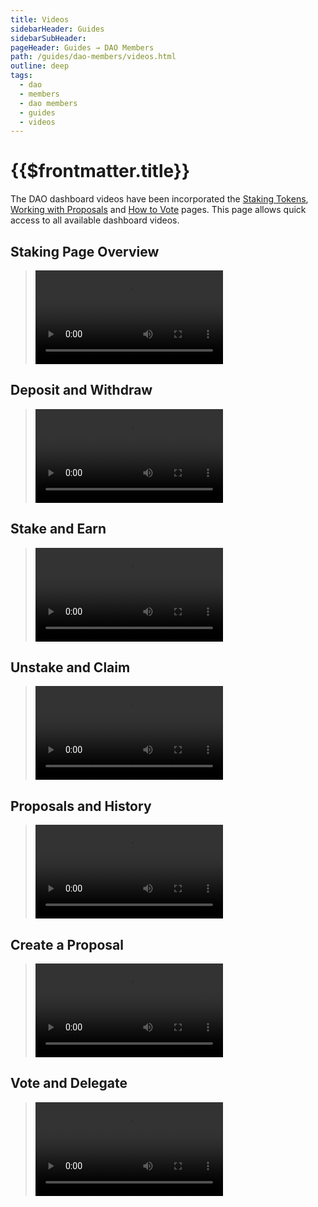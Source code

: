 ```yaml
---
title: Videos
sidebarHeader: Guides
sidebarSubHeader:
pageHeader: Guides → DAO Members
path: /guides/dao-members/videos.html
outline: deep
tags:
  - dao
  - members
  - dao members
  - guides
  - videos
---
```


<PageHeader/>

# {{$frontmatter.title}}

The DAO dashboard videos have been incorporated the
[Staking Tokens](staking.md), [Working with Proposals](proposals.md) and
[How to Vote](voting.md) pages. This page allows quick access to all available
dashboard videos.

## Staking Page Overview

> <Video src="https://www.youtube.com/embed/Cz7Ov5ibBo0"/>

## Deposit and Withdraw

> <Video src="https://www.youtube.com/embed/PdSE-SiUx3M"/>

## Stake and Earn

> <Video src="https://www.youtube.com/embed/DQMsgQvkg7k"/>

## Unstake and Claim

> <Video src="https://www.youtube.com/embed/__zhi8N2erI"/>

## Proposals and History

> <Video src="https://www.youtube.com/embed/k0XEkJtWAGk"/>

## Create a Proposal

> <Video src="https://www.youtube.com/embed/XO1iA3wSYMQ"/>

## Vote and Delegate

> <Video src="https://www.youtube.com/embed/K_EZFMjXUPA"/>
